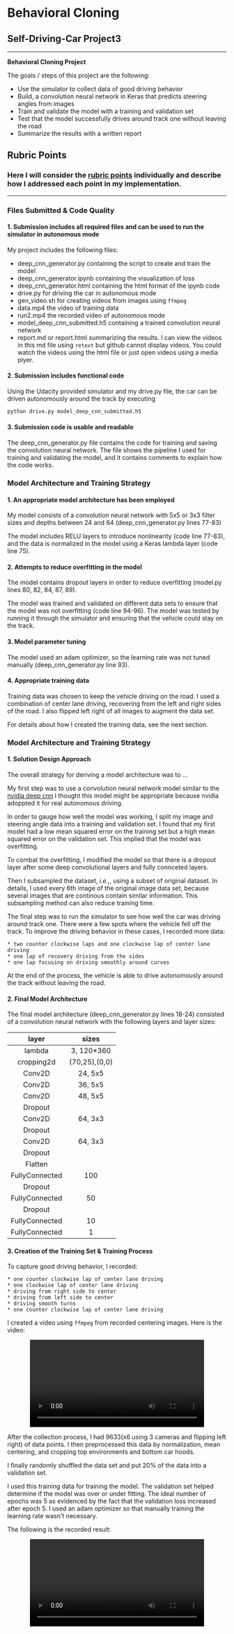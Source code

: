 # **Behavioral Cloning** 

## Self-Driving-Car Project3
---

**Behavioral Cloning Project**

The goals / steps of this project are the following:

* Use the simulator to collect data of good driving behavior
* Build, a convolution neural network in Keras that predicts steering angles from images
* Train and validate the model with a training and validation set
* Test that the model successfully drives around track one without leaving the road
* Summarize the results with a written report


[//]: # (Image References)

[image1]: ./examples/placeholder.png "Model Visualization"
[image2]: ./examples/placeholder.png "Grayscaling"
[image3]: ./examples/placeholder_small.png "Recovery Image"
[image4]: ./examples/placeholder_small.png "Recovery Image"
[image5]: ./examples/placeholder_small.png "Recovery Image"
[image6]: ./examples/placeholder_small.png "Normal Image"
[image7]: ./examples/placeholder_small.png "Flipped Image"

## Rubric Points
### Here I will consider the [rubric points](https://review.udacity.com/#!/rubrics/432/view) individually and describe how I addressed each point in my implementation.  

---
### Files Submitted & Code Quality

#### 1. Submission includes all required files and can be used to run the simulator in autonomous mode

My project includes the following files:

* deep_cnn_generator.py containing the script to create and train the model
* deep_cnn_generator.ipynb containing the visualization of loss
* deep_cnn_generator.html containing the html format of the ipynb code
* drive.py for driving the car in autonomous mode
* gen_video.sh for creating videos from images using `ffmpeg`
* data.mp4 the video of training data
* run2.mp4 the recorded video of autonomous mode
* model_deep_cnn_submitted.h5 containing a trained convolution neural network 
* report.md or report.html summarizing the results. I can view the videos in this md file using `retext` but github cannot display videos. You could watch the videos using the html file or just open videos using a media plyer.

#### 2. Submission includes functional code
Using the Udacity provided simulator and my drive.py file, the car can be driven autonomously around the track by executing

```sh
python drive.py model_deep_cnn_submitted.h5
```

#### 3. Submission code is usable and readable

The deep_cnn_generator.py file contains the code for training and saving the convolution neural network. The file shows the pipeline I used for training and validating the model, and it contains comments to explain how the code works.

### Model Architecture and Training Strategy

#### 1. An appropriate model architecture has been employed

My model consists of a convolution neural network with 5x5 or 3x3 filter sizes and depths between 24 and 64 (deep_cnn_generator.py lines 77-83) 

The model includes RELU layers to introduce nonlinearity (code line 77-83), and the data is normalized in the model using a Keras lambda layer (code line 75). 

#### 2. Attempts to reduce overfitting in the model

The model contains dropout layers in order to reduce overfitting (model.py lines 80, 82, 84, 87, 89). 

The model was trained and validated on different data sets to ensure that the model was not overfitting (code line 94-96). The model was tested by running it through the simulator and ensuring that the vehicle could stay on the track.

#### 3. Model parameter tuning

The model used an adam optimizer, so the learning rate was not tuned manually (deep_cnn_generator.py line 93).

#### 4. Appropriate training data

Training data was chosen to keep the vehicle driving on the road. I used a combination of center lane driving, recovering from the left and right sides of the road. I also flipped left right of all images to augment the data set.

For details about how I created the training data, see the next section.

### Model Architecture and Training Strategy

#### 1. Solution Design Approach

The overall strategy for deriving a model architecture was to ...

My first step was to use a convolution neural network model similar to the [nvidia deep cnn](https://devblogs.nvidia.com/parallelforall/deep-learning-self-driving-cars/) I thought this model might be appropriate because nvidia adoppted it for real autonomous driving.

In order to gauge how well the model was working, I split my image and steering angle data into a training and validation set. I found that my first model had a low mean squared error on the training set but a high mean squared error on the validation set. This implied that the model was overfitting. 

To combat the overfitting, I modified the model so that there is a dropout layer after some deep convolutional layers and fully connceted layers.

Then I subsampled the dataset, _i.e.,_, using a subset of original dataset. In details, I used every 6th image of the original image data set, because several images that are continous contain similar information. This subsampling method can also reduce training time.

The final step was to run the simulator to see how well the car was driving around track one. There were a few spots where the vehicle fell off the track. To improve the driving behavior in these cases, I recorded more data:

    * two counter clockwise laps and one clockwise lap of center lane driving
    * one lap of recovery driving from the sides
    * one lap focusing on driving smoothly around curves


At the end of the process, the vehicle is able to drive autonomously around the track without leaving the road.

#### 2. Final Model Architecture

The final model architecture (deep_cnn_generator.py lines 18-24) consisted of a convolution neural network with the following layers and layer sizes:

| layer         | sizes         |
|:-------------:|:-------------:|
| lambda        | 3, 120*360    |
| cropping2d    | (70,25),(0,0) |
| Conv2D        | 24, 5x5       |
| Conv2D        | 36, 5x5       |
| Conv2D        | 48, 5x5       |
| Dropout       |               |
| Conv2D        | 64, 3x3       |
| Dropout       |               |
| Conv2D        | 64, 3x3       |
| Dropout       |               |
| Flatten       |               |
| FullyConnected| 100           |
| Dropout       |               |
| FullyConnected| 50            |
| Dropout       |               |
| FullyConnected| 10            |
| FullyConnected| 1             |


#### 3. Creation of the Training Set & Training Process


To capture good driving behavior, I recorded:

    * one counter clockwise lap of center lane driving
    * one clockwise lap of center lane driving
    * driving from right side to center
    * driving from left side to center
    * driving smooth turns
    * one counter clockwise lap of center lane driving

I created a video using `ffmpeg` from recorded centering images. Here is the video:
<div style="text-align:center"><video width="400" controls><source src ="./data.mp4" | absolute_url}}' />Your browser does not support HTML5 video.</video></div>

After the collection process, I had 9633(x6 using 3 cameras and flipping left right) of data points. I then preprocessed this data by normalization, mean centering, and cropping top environments and bottom car hoods.


I finally randomly shuffled the data set and put 20% of the data into a validation set. 

I used this training data for training the model. The validation set helped determine if the model was over or under fitting. The ideal number of epochs was 5 as evidenced by the fact that the validation loss increased after epoch 5. I used an adam optimizer so that manually training the learning rate wasn't necessary.

The following is the recorded result:

<div style="text-align:center"><video width="400" controls><source src ="./run2.mp4" | absolute_url}}' />Your browser does not support HTML5 video.</video></div>
